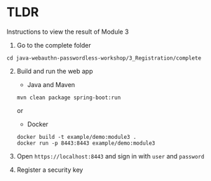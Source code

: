 # TLDR
Instructions to view the result of Module 3

1. Go to the complete folder
```
cd java-webauthn-passwordless-workshop/3_Registration/complete
```
2. Build and run the web app
   * Java and Maven
   ```
   mvn clean package spring-boot:run
   ```

   or

   * Docker
   ```
   docker build -t example/demo:module3 .
   docker run -p 8443:8443 example/demo:module3
   ```

3. Open `https://localhost:8443` and sign in with `user` and `password`
4. Register a security key
